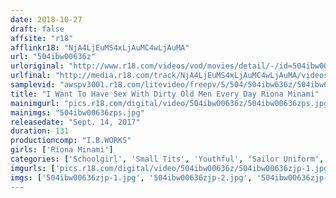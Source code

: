 ```yaml
---
date: 2018-10-27
draft: false
affsite: "r18"
afflinkr18: "NjA4LjEuMS4xLjAuMC4wLjAuMA"
url: "504ibw00636z"
urloriginal: "http://www.r18.com/videos/vod/movies/detail/-/id=504ibw00636z"
urlfinal: "http://media.r18.com/track/NjA4LjEuMS4xLjAuMC4wLjAuMA/videos/vod/movies/detail/-/id=504ibw00636z"
samplevid: "awspv3001.r18.com/litevideo/freepv/5/504/504ibw636z/504ibw636z_dmb_w.mp4"
title: "I Want To Have Sex With Dirty Old Men Every Day Riona Minami"
mainimgurl: "pics.r18.com/digital/video/504ibw00636z/504ibw00636zps.jpg"
mainimgs: "504ibw00636zps.jpg"
releasedate: "Sept. 14, 2017"
duration: 131
productioncomp: "I.B.WORKS"
girls: ['Riona Minami']
categories: ['Schoolgirl', 'Small Tits', 'Youthful', 'Sailor Uniform', 'Featured Actress', 'Training', 'Creampie', 'Hi-Def']
imgurls: ['pics.r18.com/digital/video/504ibw00636z/504ibw00636zjp-1.jpg', 'pics.r18.com/digital/video/504ibw00636z/504ibw00636zjp-2.jpg', 'pics.r18.com/digital/video/504ibw00636z/504ibw00636zjp-3.jpg', 'pics.r18.com/digital/video/504ibw00636z/504ibw00636zjp-4.jpg', 'pics.r18.com/digital/video/504ibw00636z/504ibw00636zjp-5.jpg', 'pics.r18.com/digital/video/504ibw00636z/504ibw00636zjp-6.jpg', 'pics.r18.com/digital/video/504ibw00636z/504ibw00636zjp-7.jpg', 'pics.r18.com/digital/video/504ibw00636z/504ibw00636zjp-8.jpg', 'pics.r18.com/digital/video/504ibw00636z/504ibw00636zjp-9.jpg', 'pics.r18.com/digital/video/504ibw00636z/504ibw00636zjp-10.jpg', 'pics.r18.com/digital/video/504ibw00636z/504ibw00636zjp-11.jpg', 'pics.r18.com/digital/video/504ibw00636z/504ibw00636zjp-12.jpg', 'pics.r18.com/digital/video/504ibw00636z/504ibw00636zjp-13.jpg', 'pics.r18.com/digital/video/504ibw00636z/504ibw00636zjp-14.jpg', 'pics.r18.com/digital/video/504ibw00636z/504ibw00636zjp-15.jpg', 'pics.r18.com/digital/video/504ibw00636z/504ibw00636zjp-16.jpg', 'pics.r18.com/digital/video/504ibw00636z/504ibw00636zjp-17.jpg', 'pics.r18.com/digital/video/504ibw00636z/504ibw00636zjp-18.jpg', 'pics.r18.com/digital/video/504ibw00636z/504ibw00636zjp-19.jpg', 'pics.r18.com/digital/video/504ibw00636z/504ibw00636zjp-20.jpg']
imgs: ['504ibw00636zjp-1.jpg', '504ibw00636zjp-2.jpg', '504ibw00636zjp-3.jpg', '504ibw00636zjp-4.jpg', '504ibw00636zjp-5.jpg', '504ibw00636zjp-6.jpg', '504ibw00636zjp-7.jpg', '504ibw00636zjp-8.jpg', '504ibw00636zjp-9.jpg', '504ibw00636zjp-10.jpg', '504ibw00636zjp-11.jpg', '504ibw00636zjp-12.jpg', '504ibw00636zjp-13.jpg', '504ibw00636zjp-14.jpg', '504ibw00636zjp-15.jpg', '504ibw00636zjp-16.jpg', '504ibw00636zjp-17.jpg', '504ibw00636zjp-18.jpg', '504ibw00636zjp-19.jpg', '504ibw00636zjp-20.jpg']
---
```

